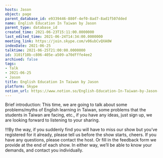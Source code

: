 ```yaml
---
hosts: Jason
object: page
parent_database_id: e9339446-880f-4ef0-8ad7-8ad1f507dded
name: English Education In Taiwan by Jason
parent_type: database_id
created_time: 2021-06-23T15:11:00.0000000
last_edited_time: 2021-06-24T14:34:00.0000000
meeting_link: https://join.skype.com/v06ubCvQXA0W
indexDate: 2021-06-25
talktime: 2021-06-25T21:00:00.0000000
id: 3101f10b-c806-405e-a509-a70dfffe4ee2
archived: false
tags:
- Talk
- 2021-06-25
- Jason
title: English Education In Taiwan by Jason
platform: Skype
notion_url: https://www.notion.so/English-Education-In-Taiwan-by-Jason-3101f10bc806405ea509a70dfffe4ee2
---
```




Brief introduction: This time, we are going to talk about some problems/myths of English learning in Taiwan, some problems that the students in Taiwan are facing, etc., if you have any ideas, just sign up, we are looking forward to listening to your sharing.

!!!By the way, if you suddenly find you will have to miss our show but you’ve registered for it already, please tell us before the show starts, cheers.
If you have any questions, please contact the host. Or fill in the feedback form we provide at the end of each show. In either way, we’ll be able to know your demands, and contact you individually.

